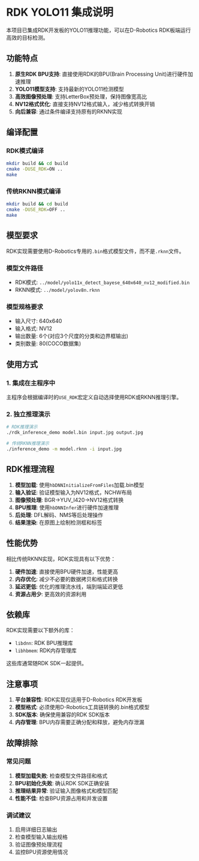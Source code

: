 # RDK YOLO11 集成说明

本项目已集成RDK开发板的YOLO11推理功能，可以在D-Robotics RDK板端运行高效的目标检测。

## 功能特点

1. **原生RDK BPU支持**: 直接使用RDK的BPU(Brain Processing Unit)进行硬件加速推理
2. **YOLO11模型支持**: 支持最新的YOLO11检测模型
3. **高效图像预处理**: 支持LetterBox预处理，保持图像宽高比
4. **NV12格式优化**: 直接支持NV12格式输入，减少格式转换开销
5. **向后兼容**: 通过条件编译支持原有的RKNN实现

## 编译配置

### RDK模式编译
```bash
mkdir build && cd build
cmake -DUSE_RDK=ON ..
make
```

### 传统RKNN模式编译
```bash
mkdir build && cd build
cmake -DUSE_RDK=OFF ..
make
```

## 模型要求

RDK实现需要使用D-Robotics专用的`.bin`格式模型文件，而不是`.rknn`文件。

### 模型文件路径
- RDK模式: `../model/yolo11x_detect_bayese_640x640_nv12_modified.bin`
- RKNN模式: `../model/yolov8n.rknn`

### 模型规格要求
- 输入尺寸: 640x640
- 输入格式: NV12
- 输出数量: 6个(对应3个尺度的分类和边界框输出)
- 类别数量: 80(COCO数据集)

## 使用方式

### 1. 集成在主程序中
主程序会根据编译时的`USE_RDK`宏定义自动选择使用RDK或RKNN推理引擎。

### 2. 独立推理演示
```bash
# RDK推理演示
./rdk_inference_demo model.bin input.jpg output.jpg

# 传统RKNN推理演示  
./inference_demo -m model.rknn -i input.jpg
```

## RDK推理流程

1. **模型加载**: 使用`hbDNNInitializeFromFiles`加载.bin模型
2. **输入验证**: 验证模型输入为NV12格式，NCHW布局
3. **图像预处理**: BGR→YUV_I420→NV12格式转换
4. **BPU推理**: 使用`hbDNNInfer`进行硬件加速推理
5. **后处理**: DFL解码、NMS等后处理操作
6. **结果渲染**: 在原图上绘制检测框和标签

## 性能优势

相比传统RKNN实现，RDK实现具有以下优势：

1. **硬件加速**: 直接使用BPU硬件加速，性能更高
2. **内存优化**: 减少不必要的数据拷贝和格式转换
3. **延迟更低**: 优化的推理流水线，端到端延迟更低
4. **资源占用少**: 更高效的资源利用

## 依赖库

RDK实现需要以下额外的库：

- `libdnn`: RDK BPU推理库
- `libhbmem`: RDK内存管理库

这些库通常随RDK SDK一起提供。

## 注意事项

1. **平台兼容性**: RDK实现仅适用于D-Robotics RDK开发板
2. **模型格式**: 必须使用D-Robotics工具链转换的.bin格式模型
3. **SDK版本**: 确保使用兼容的RDK SDK版本
4. **内存管理**: BPU内存需要正确分配和释放，避免内存泄漏

## 故障排除

### 常见问题

1. **模型加载失败**: 检查模型文件路径和格式
2. **BPU初始化失败**: 确认RDK SDK正确安装
3. **推理结果异常**: 验证输入图像格式和模型匹配
4. **性能不佳**: 检查BPU资源占用和并发设置

### 调试建议

1. 启用详细日志输出
2. 检查模型输入输出规格
3. 验证图像预处理流程
4. 监控BPU资源使用情况
